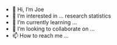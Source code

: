 - 👋 Hi, I’m Joe
- 👀 I’m interested in ... research statistics
- 🌱 I’m currently learning ... 
- 💞️ I’m looking to collaborate on ...
- 📫 How to reach me ... 

<!---
jfaski/jfaski is a ✨ special ✨ repository because its `README.md` (this file) appears on your GitHub profile.
You can click the Preview link to take a look at your changes.
--->
